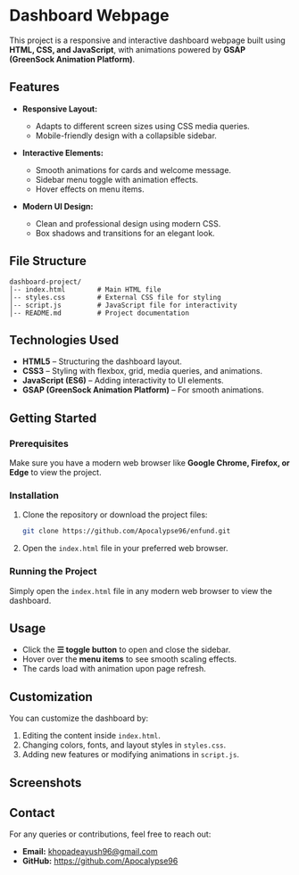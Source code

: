 
# Dashboard Webpage  

This project is a responsive and interactive dashboard webpage built using **HTML, CSS, and JavaScript**, with animations powered by **GSAP (GreenSock Animation Platform)**.  

## Features  

- **Responsive Layout:**  
  - Adapts to different screen sizes using CSS media queries.  
  - Mobile-friendly design with a collapsible sidebar.  

- **Interactive Elements:**  
  - Smooth animations for cards and welcome message.  
  - Sidebar menu toggle with animation effects.  
  - Hover effects on menu items.  

- **Modern UI Design:**  
  - Clean and professional design using modern CSS.  
  - Box shadows and transitions for an elegant look.  

## File Structure  

```
dashboard-project/  
│-- index.html        # Main HTML file  
│-- styles.css        # External CSS file for styling  
│-- script.js         # JavaScript file for interactivity  
│-- README.md         # Project documentation  
```

## Technologies Used  

- **HTML5** – Structuring the dashboard layout.  
- **CSS3** – Styling with flexbox, grid, media queries, and animations.  
- **JavaScript (ES6)** – Adding interactivity to UI elements.  
- **GSAP (GreenSock Animation Platform)** – For smooth animations.  

## Getting Started  

### Prerequisites  

Make sure you have a modern web browser like **Google Chrome, Firefox, or Edge** to view the project.  

### Installation  

1. Clone the repository or download the project files:  
   ```bash
   git clone https://github.com/Apocalypse96/enfund.git
   ```  
2. Open the `index.html` file in your preferred web browser.  

### Running the Project  

Simply open the `index.html` file in any modern web browser to view the dashboard.  

## Usage  

- Click the **☰ toggle button** to open and close the sidebar.  
- Hover over the **menu items** to see smooth scaling effects.  
- The cards load with animation upon page refresh.  

## Customization  

You can customize the dashboard by:  

1. Editing the content inside `index.html`.  
2. Changing colors, fonts, and layout styles in `styles.css`.  
3. Adding new features or modifying animations in `script.js`.  

## Screenshots  


## Contact  

For any queries or contributions, feel free to reach out:  
- **Email:** khopadeayush96@gmail.com
- **GitHub:** https://github.com/Apocalypse96  
